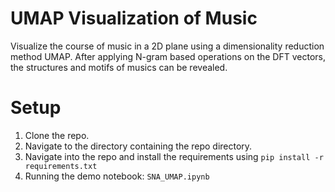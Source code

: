# UMAP Visualization of Music
Visualize the course of music in a 2D plane using a dimensionality reduction method UMAP. After applying N-gram based operations on the DFT vectors, the structures and motifs of musics can be revealed.

# Setup
1. Clone the repo.
2. Navigate to the directory containing the repo directory.
3. Navigate into the repo and install the requirements using `pip install -r requirements.txt`
4. Running the demo notebook: `SNA_UMAP.ipynb`
